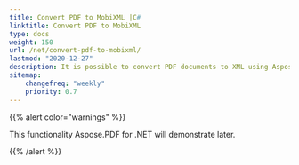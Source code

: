 ```yaml
---
title: Convert PDF to MobiXML |C#
linktitle: Convert PDF to MobiXML
type: docs
weight: 150
url: /net/convert-pdf-to-mobixml/
lastmod: "2020-12-27"
description: It is possible to convert PDF documents to XML using Aspose.PDF library. You may use the code snippet for successfully converting these files.
sitemap:
    changefreq: "weekly"
    priority: 0.7
---
```


{{% alert color="warnings" %}}

This functionality Aspose.PDF for .NET will demonstrate later.

{{% /alert %}}